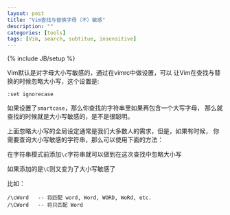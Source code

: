 ```yaml
---
layout: post
title: "Vim查找与替换字母（不）敏感"
description: ""
categories: [tools]
tags: [Vim, search, subtitue, insensitive]
---
```

{% include JB/setup %}

Vim默认是对字母大小写敏感的，通过在vimrc中做设置，可以
让Vim在查找与替换的时候忽略大小写，这个设置是:

    :set ignorecase

如果设置了`smartcase`，那么你查找的字符串里如果再包含一个大写字母，
那么就查找的时候就是大小写敏感的，是不是很聪明。

上面忽略大小写的全局设定通常是我们大多数人的需求，但是，如果有时候，
你需要查询大小写敏感的字符串，那么可以使用下面的方法：

在字符串模式前添加`\c`字符串就可以做到在这次查找中忽略大小写

如果添加的是`\C`则又变为了大小写敏感了

比如：

    /\cWord   -- 将匹配 word, Word, WORD, WoRd, etc.
    /\CWord   -- 将只匹配 Word

